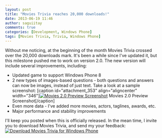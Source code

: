 ```yaml
---
layout: post
title: "Movies Trivia reaches 20,000 downloads!"
date: 2013-06-19 11:46
author: saguiitay
comments: true
categories: [Development, Windows Phone]
tags: [Movies Trivia, Trivia, Windows Phone]
---
```

Without me noticing, at the beginning of the month Movies Trivia crossed over the 20,000 downloads mark. It's been a while since I've updated it, but this milestone pushed me to work on version 2.0. The new version will include several improvements, including:

-   Updated game to support Windows Phone 8
-   2 new types of images-based questions - both questions and answers can now be images, instead of just text. Take a look at a sample screenshot: [caption id="attachment\_353" align="aligncenter" width="346"][![Movies 2.0 Preview Screenshot]({{site.url}}/images/screenshot.png)](http://itaysagui.files.wordpress.com/2013/06/screenshot.png) Movies 2.0 Preview Screenshot[/caption]
-   Even more data - I've added more movies, actors, taglines, awards, etc.
-   Major performance and stability improvements

I'll keep you posted when this is officially released. In the mean time, I invite you to download Movies Trivia, and send my your feedback: [![Download Movies Trivia for Windows Phone]({{site.url}}/images/download-en-med2.png "Download Movies Trivia for Windows Phone")](http://www.windowsphone.com/s?appid=e46152fa-1cc8-44bd-a095-4e5ad590a055)


